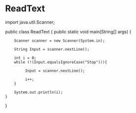 # ReadText
import java.util.Scanner;

public class ReadText {
    public static void main(String[] args) {

        Scanner scanner = new Scanner(System.in);

        String Input = scanner.nextLine();

        int i = 0;
        while (!(Input.equalsIgnoreCase("Stop"))){

             Input = scanner.nextLine();

             i++;
        }

        System.out.println(i);
    }
}
